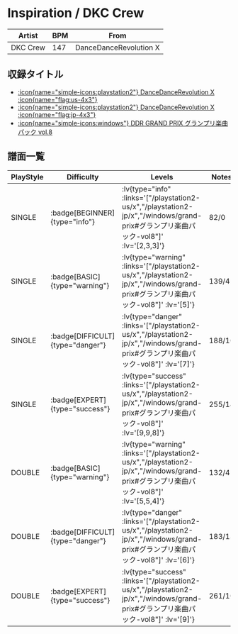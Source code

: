 # Inspiration / DKC Crew

|Artist|BPM|From|
|------|---|----|
|DKC Crew|147|DanceDanceRevolution X|

## 収録タイトル

- [ :icon{name="simple-icons:playstation2"} DanceDanceRevolution X :icon{name="flag:us-4x3"} ](/playstation2-us/x)
- [ :icon{name="simple-icons:playstation2"} DanceDanceRevolution X :icon{name="flag:jp-4x3"} ](/playstation2-jp/x)
- [ :icon{name="simple-icons:windows"} DDR GRAND PRIX グランプリ楽曲パック vol.8](/windows/grand-prix#グランプリ楽曲パック-vol8)

## 譜面一覧

|PlayStyle|Difficulty|Levels|Notes|Movie|
|---------|----------|------|-----|-----|
|SINGLE| :badge[BEGINNER]{type="info"} | :lv{type="info" :links='["/playstation2-us/x","/playstation2-jp/x","/windows/grand-prix#グランプリ楽曲パック-vol8"]' :lv='[2,3,3]'} |82/0||
|SINGLE| :badge[BASIC]{type="warning"} | :lv{type="warning" :links='["/playstation2-us/x","/playstation2-jp/x","/windows/grand-prix#グランプリ楽曲パック-vol8"]' :lv='[5]'} |139/4||
|SINGLE| :badge[DIFFICULT]{type="danger"} | :lv{type="danger" :links='["/playstation2-us/x","/playstation2-jp/x","/windows/grand-prix#グランプリ楽曲パック-vol8"]' :lv='[7]'} |188/10||
|SINGLE| :badge[EXPERT]{type="success"} | :lv{type="success" :links='["/playstation2-us/x","/playstation2-jp/x","/windows/grand-prix#グランプリ楽曲パック-vol8"]' :lv='[9,9,8]'} |255/14||
|DOUBLE| :badge[BASIC]{type="warning"} | :lv{type="warning" :links='["/playstation2-us/x","/playstation2-jp/x","/windows/grand-prix#グランプリ楽曲パック-vol8"]' :lv='[5,5,4]'} |132/4||
|DOUBLE| :badge[DIFFICULT]{type="danger"} | :lv{type="danger" :links='["/playstation2-us/x","/playstation2-jp/x","/windows/grand-prix#グランプリ楽曲パック-vol8"]' :lv='[6]'} |183/13||
|DOUBLE| :badge[EXPERT]{type="success"} | :lv{type="success" :links='["/playstation2-us/x","/playstation2-jp/x","/windows/grand-prix#グランプリ楽曲パック-vol8"]' :lv='[9]'} |261/10||

